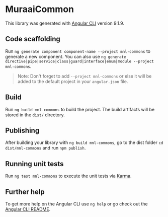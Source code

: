 # MuraaiCommon

This library was generated with [Angular CLI](https://github.com/angular/angular-cli) version 9.1.9.

## Code scaffolding

Run `ng generate component component-name --project mnl-commons` to generate a new component. You can also use `ng generate directive|pipe|service|class|guard|interface|enum|module --project mnl-commons`.
> Note: Don't forget to add `--project mnl-commons` or else it will be added to the default project in your `angular.json` file. 

## Build

Run `ng build mnl-commons` to build the project. The build artifacts will be stored in the `dist/` directory.

## Publishing

After building your library with `ng build mnl-commons`, go to the dist folder `cd dist/mnl-commons` and run `npm publish`.

## Running unit tests

Run `ng test mnl-commons` to execute the unit tests via [Karma](https://karma-runner.github.io).

## Further help

To get more help on the Angular CLI use `ng help` or go check out the [Angular CLI README](https://github.com/angular/angular-cli/blob/master/README.md).
